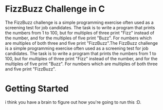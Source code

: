 # FizzBuzz Challenge in C

The FizzBuzz challenge is a simple programming exercise often used as a screening test for job candidates. The task is to write a program that prints the numbers from 1 to 100, but for multiples of three print "Fizz" instead of the number, and for the multiples of five print "Buzz". For numbers which are multiples of both three and five print "FizzBuzz".The FizzBuzz challenge is a simple programming exercise often used as a screening test for job candidates. The task is to write a program that prints the numbers from 1 to 100, but for multiples of three print "Fizz" instead of the number, and for the multiples of five print "Buzz". For numbers which are multiples of both three and five print "FizzBuzz".

# Getting Started
i think you have a brain to figure out how you're going to run this :D.
